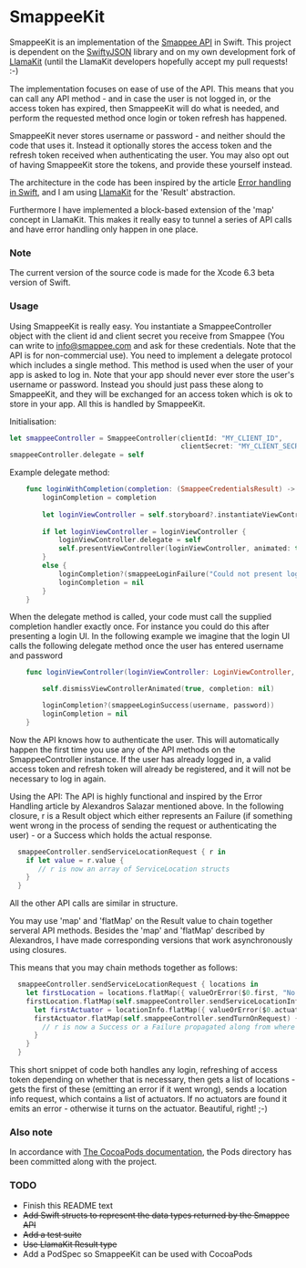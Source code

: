 # SmappeeKit
SmappeeKit is an implementation of the [Smappee API](https://smappee.atlassian.net/wiki/display/DEVAPI/SmappeeDevAPI+Home) in Swift.
This project is dependent on the [SwiftyJSON](https://github.com/SwiftyJSON/SwiftyJSON) library and on my own development fork of [LlamaKit](https://github.com/mortenbekditlevsen/LlamaKit) (until the LlamaKit developers hopefully accept my pull requests! :-)

The implementation focuses on ease of use of the API. This means that you can call any API method - and in case the user is not logged in, or the access token has expired, then SmappeeKit will do what is needed, and perform the requested method once login or token refresh has happened.

SmappeeKit never stores username or password - and neither should the code that uses it. Instead it optionally stores the access token and the refresh token received when authenticating the user. You may also opt out of having SmappeeKit store the tokens, and provide these yourself instead.

The architecture in the code has been inspired by the article [Error handling in Swift](http://nomothetis.svbtle.com/error-handling-in-swift), and I am using [LlamaKit](https://github.com/LlamaKit/LlamaKit) for the 'Result' abstraction.

Furthermore I have implemented a block-based extension of the 'map' concept in LlamaKit. This makes it really easy to tunnel a series of API calls and have error handling only happen in one place.

### Note ###
The current version of the source code is made for the Xcode 6.3 beta version of Swift.

### Usage ###
Using SmappeeKit is really easy. You instantiate a SmappeeController object with the client id and client secret you receive from Smappee (You can write to info@smappee.com and ask for these credentials. Note that the API is for non-commercial use).
You need to implement a delegate protocol which includes a single method.
This method is used when the user of your app is asked to log in.  Note that your app should never ever store the user's username or password. Instead you should just pass these along to SmappeeKit, and they will be exchanged for an access token which is ok to store in your app. All this is handled by SmappeeKit.

Initialisation:

```swift
let smappeeController = SmappeeController(clientId: "MY_CLIENT_ID", 
                                          clientSecret: "MY_CLIENT_SECRET")
smappeeController.delegate = self
```

Example delegate method:
```swift
    func loginWithCompletion(completion: (SmappeeCredentialsResult) -> Void) {
        loginCompletion = completion
        
        let loginViewController = self.storyboard?.instantiateViewControllerWithIdentifier("loginViewController") as? LoginViewController
        
        if let loginViewController = loginViewController {
            loginViewController.delegate = self
            self.presentViewController(loginViewController, animated: true, completion: nil)
        }
        else {
            loginCompletion?(smappeeLoginFailure("Could not present login UI"))
            loginCompletion = nil
        }
    }
```

When the delegate method is called, your code must call the supplied completion handler exactly once. For instance you could do this after presenting a login UI. In the following example we imagine that the login UI calls the following delegate method once the user has entered username and password
```swift
    func loginViewController(loginViewController: LoginViewController, didReturnUsername username: String, password: String) {

        self.dismissViewControllerAnimated(true, completion: nil)

        loginCompletion?(smappeeLoginSuccess(username, password))
        loginCompletion = nil
    }
```

Now the API knows how to authenticate the user. This will automatically happen the first time you use any of the API methods on the SmappeeController instance. If the user has already logged in, a valid access token and refresh token will already be registered, and it will not be necessary to log in again.

Using the API:
The API is highly functional and inspired by the Error Handling article by Alexandros Salazar mentioned above.
In the following closure, r is a Result object which either represents an Failure (if something went wrong in the process of sending the request or authenticating the user) - or a Success which holds the actual response. 
```swift
  smappeeController.sendServiceLocationRequest { r in
    if let value = r.value {
       // r is now an array of ServiceLocation structs
    }
  }
```
All the other API calls are similar in structure.

You may use 'map' and 'flatMap' on the Result value to chain together serveral API methods. Besides the 'map' and 'flatMap' described by Alexandros, I have made corresponding versions that work asynchronously using closures.

This means that you may chain methods together as follows:
```swift
  smappeeController.sendServiceLocationRequest { locations in
    let firstLocation = locations.flatMap({ valueOrError($0.first, "No service locations found")})
    firstLocation.flatMap(self.smappeeController.sendServiceLocationInfoRequest) { locationInfo in
      let firstActuator = locationInfo.flatMap({ valueOrError($0.actuators.first, "No actuators found")})
      firstActuator.flatMap(self.smappeeController.sendTurnOnRequest) { r in
        // r is now a Success or a Failure propagated along from where it first went wrong
      }
    }
  }
```
This short snippet of code both handles any login, refreshing of access token depending on whether that is necessary, then gets a list of locations - gets the first of these (emitting an error if it went wrong), sends a location info request, which contains a list of actuators. If no actuators are found it emits an error - otherwise it turns on the actuator. Beautiful, right! ;-)


### Also note ###
In accordance with [The CocoaPods documentation](http://guides.cocoapods.org/using/using-cocoapods.html#should-i-ignore-the-pods-directory-in-source-control), the Pods directory has been committed along with the project.

### TODO ###
* Finish this README text
* ~~Add Swift structs to represent the data types returned by the Smappee API~~
* ~~Add a test suite~~
* ~~Use LlamaKit Result type~~
* Add a PodSpec so SmappeeKit can be used with CocoaPods
